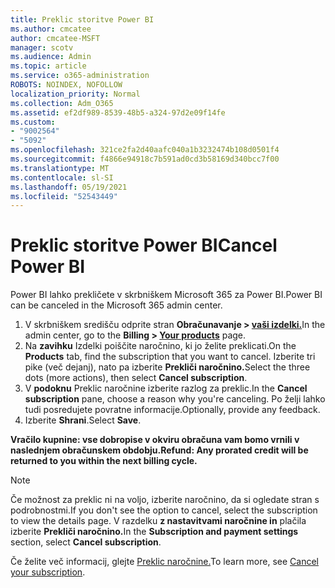 ```yaml
---
title: Preklic storitve Power BI
ms.author: cmcatee
author: cmcatee-MSFT
manager: scotv
ms.audience: Admin
ms.topic: article
ms.service: o365-administration
ROBOTS: NOINDEX, NOFOLLOW
localization_priority: Normal
ms.collection: Adm_O365
ms.assetid: ef2df989-8539-48b5-a324-97d2e09f14fe
ms.custom:
- "9002564"
- "5092"
ms.openlocfilehash: 321ce2fa2d40aafc040a1b3232474b108d0501f4
ms.sourcegitcommit: f4866e94918c7b591ad0cd3b58169d340bcc7f00
ms.translationtype: MT
ms.contentlocale: sl-SI
ms.lasthandoff: 05/19/2021
ms.locfileid: "52543449"
---
```

# <a name="cancel-power-bi"></a><span data-ttu-id="0986e-102">Preklic storitve Power BI</span><span class="sxs-lookup"><span data-stu-id="0986e-102">Cancel Power BI</span></span>

<span data-ttu-id="0986e-103">Power BI lahko prekličete v skrbniškem Microsoft 365 za Power BI.</span><span class="sxs-lookup"><span data-stu-id="0986e-103">Power BI can be canceled in the Microsoft 365 admin center.</span></span>

1. <span data-ttu-id="0986e-104">V skrbniškem središču odprite stran **Obračunavanje > [vaši izdelki.](https://go.microsoft.com/fwlink/p/?linkid=842054)**</span><span class="sxs-lookup"><span data-stu-id="0986e-104">In the admin center, go to the **Billing > [Your products](https://go.microsoft.com/fwlink/p/?linkid=842054)** page.</span></span>
2. <span data-ttu-id="0986e-105">Na **zavihku** Izdelki poiščite naročnino, ki jo želite preklicati.</span><span class="sxs-lookup"><span data-stu-id="0986e-105">On the **Products** tab, find the subscription that you want to cancel.</span></span> <span data-ttu-id="0986e-106">Izberite tri pike (več dejanj), nato pa izberite **Prekliči naročnino.**</span><span class="sxs-lookup"><span data-stu-id="0986e-106">Select the three dots (more actions), then select **Cancel subscription**.</span></span>
3. <span data-ttu-id="0986e-107">V **podoknu** Preklic naročnine izberite razlog za preklic.</span><span class="sxs-lookup"><span data-stu-id="0986e-107">In the **Cancel subscription** pane, choose a reason why you're canceling.</span></span> <span data-ttu-id="0986e-108">Po želji lahko tudi posredujete povratne informacije.</span><span class="sxs-lookup"><span data-stu-id="0986e-108">Optionally, provide any feedback.</span></span>
4. <span data-ttu-id="0986e-109">Izberite **Shrani**.</span><span class="sxs-lookup"><span data-stu-id="0986e-109">Select **Save**.</span></span>

<span data-ttu-id="0986e-110">**Vračilo kupnine: vse dobropise v okviru obračuna vam bomo vrnili v naslednjem obračunskem obdobju.**</span><span class="sxs-lookup"><span data-stu-id="0986e-110">**Refund: Any prorated credit will be returned to you within the next billing cycle.**</span></span>

> [!NOTE]
> <span data-ttu-id="0986e-111">Če možnost za preklic ni na voljo, izberite naročnino, da si ogledate stran s podrobnostmi.</span><span class="sxs-lookup"><span data-stu-id="0986e-111">If you don't see the option to cancel, select the subscription to view the details page.</span></span> <span data-ttu-id="0986e-112">V razdelku **z nastavitvami naročnine in** plačila izberite **Prekliči naročnino.**</span><span class="sxs-lookup"><span data-stu-id="0986e-112">In the **Subscription and payment settings** section, select **Cancel subscription**.</span></span>

<span data-ttu-id="0986e-113">Če želite več informacij, glejte [Preklic naročnine.](/microsoft-365/commerce/subscriptions/cancel-your-subscription)</span><span class="sxs-lookup"><span data-stu-id="0986e-113">To learn more, see [Cancel your subscription](/microsoft-365/commerce/subscriptions/cancel-your-subscription).</span></span>